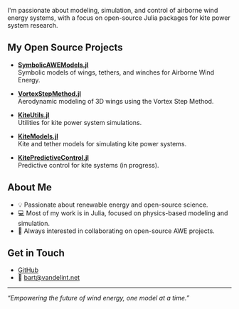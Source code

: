I'm passionate about modeling, simulation, and control of airborne wind energy systems, with a focus on open-source Julia packages for kite power system research.

## My Open Source Projects

- **[SymbolicAWEModels.jl](https://github.com/OpenSourceAWE/SymbolicAWEModels.jl)**  
  Symbolic models of wings, tethers, and winches for Airborne Wind Energy.

- **[VortexStepMethod.jl](https://github.com/OpenSourceAWE/VortexStepMethod.jl)**  
  Aerodynamic modeling of 3D wings using the Vortex Step Method.

- **[KiteUtils.jl](https://github.com/OpenSourceAWE/KiteUtils.jl)**  
  Utilities for kite power system simulations.

- **[KiteModels.jl](https://github.com/OpenSourceAWE/KiteModels.jl)**  
  Kite and tether models for simulating kite power systems.

- **[KitePredictiveControl.jl](https://github.com/Albatross-Kite-Transport/KitePredictiveControl.jl)**  
  Predictive control for kite systems (in progress).

## About Me

- 💡 Passionate about renewable energy and open-source science.
- 💻 Most of my work is in Julia, focused on physics-based modeling and simulation.
- 🤝 Always interested in collaborating on open-source AWE projects.

## Get in Touch

- [GitHub](https://github.com/1-Bart-1)
- 📧 bart@vandelint.net

---

*“Empowering the future of wind energy, one model at a time.”*
